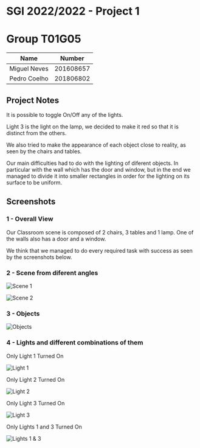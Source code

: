# SGI 2022/2022 - Project 1

# Group T01G05

| Name             | Number    |
| ---------------- | --------- | 
| Miguel Neves     | 201608657 | 
| Pedro Coelho     | 201806802 |


## Project Notes

It is possible to toggle On/Off any of the lights.

Light 3 is the light on the lamp, we decided to make it red so that it is distinct from the others.

We also tried to make the appearance of each object close to reality, as seen by the chairs and tables.

Our main difficulties had to do with the lighting of diferent objects. In particular with the wall which has the door and window, but in the end we managed to divide it into smaller rectangles in order for the lighting on its surface to be uniform.

## Screenshots

### 1 - Overall View

Our Classroom scene is composed of 2 chairs, 3 tables and 1 lamp. One of the walls also has a door and a window.

We think that we managed to do every required task with success as seen by the screenshots below. 

### 2 - Scene from diferent angles

![Scene 1](tp1/screenshots/scene.png)

![Scene 2](tp1/screenshots/scene2.png)

### 3 - Objects

![Objects](tp1/screenshots/objects.png)

### 4 - Lights and different combinations of them

Only Light 1 Turned On

![Light 1](tp1/screenshots/light1.png)

Only Light 2 Turned On

![Light 2](tp1/screenshots/light2.png)

Only Light 3 Turned On

![Light 3](tp1/screenshots/light3.png)

Only Lights 1 and 3 Turned On

![Lights 1 & 3](tp1/screenshots/light13.png)



